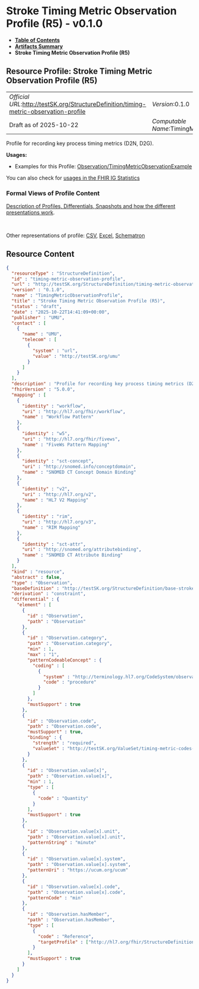# Stroke Timing Metric Observation Profile (R5) - v0.1.0

* [**Table of Contents**](toc.md)
* [**Artifacts Summary**](artifacts.md)
* **Stroke Timing Metric Observation Profile (R5)**

## Resource Profile: Stroke Timing Metric Observation Profile (R5) 

| | |
| :--- | :--- |
| *Official URL*:http://testSK.org/StructureDefinition/timing-metric-observation-profile | *Version*:0.1.0 |
| Draft as of 2025-10-22 | *Computable Name*:TimingMetricObservationProfile |

 
Profile for recording key process timing metrics (D2N, D2G). 

**Usages:**

* Examples for this Profile: [Observation/TimingMetricObservationExample](Observation-TimingMetricObservationExample.md)

You can also check for [usages in the FHIR IG Statistics](https://packages2.fhir.org/xig/SKtestIG|current/StructureDefinition/timing-metric-observation-profile)

### Formal Views of Profile Content

 [Description of Profiles, Differentials, Snapshots and how the different presentations work](http://build.fhir.org/ig/FHIR/ig-guidance/readingIgs.html#structure-definitions). 

 

Other representations of profile: [CSV](StructureDefinition-timing-metric-observation-profile.csv), [Excel](StructureDefinition-timing-metric-observation-profile.xlsx), [Schematron](StructureDefinition-timing-metric-observation-profile.sch) 



## Resource Content

```json
{
  "resourceType" : "StructureDefinition",
  "id" : "timing-metric-observation-profile",
  "url" : "http://testSK.org/StructureDefinition/timing-metric-observation-profile",
  "version" : "0.1.0",
  "name" : "TimingMetricObservationProfile",
  "title" : "Stroke Timing Metric Observation Profile (R5)",
  "status" : "draft",
  "date" : "2025-10-22T14:41:09+00:00",
  "publisher" : "UMU",
  "contact" : [
    {
      "name" : "UMU",
      "telecom" : [
        {
          "system" : "url",
          "value" : "http://testSK.org/umu"
        }
      ]
    }
  ],
  "description" : "Profile for recording key process timing metrics (D2N, D2G).",
  "fhirVersion" : "5.0.0",
  "mapping" : [
    {
      "identity" : "workflow",
      "uri" : "http://hl7.org/fhir/workflow",
      "name" : "Workflow Pattern"
    },
    {
      "identity" : "w5",
      "uri" : "http://hl7.org/fhir/fivews",
      "name" : "FiveWs Pattern Mapping"
    },
    {
      "identity" : "sct-concept",
      "uri" : "http://snomed.info/conceptdomain",
      "name" : "SNOMED CT Concept Domain Binding"
    },
    {
      "identity" : "v2",
      "uri" : "http://hl7.org/v2",
      "name" : "HL7 V2 Mapping"
    },
    {
      "identity" : "rim",
      "uri" : "http://hl7.org/v3",
      "name" : "RIM Mapping"
    },
    {
      "identity" : "sct-attr",
      "uri" : "http://snomed.org/attributebinding",
      "name" : "SNOMED CT Attribute Binding"
    }
  ],
  "kind" : "resource",
  "abstract" : false,
  "type" : "Observation",
  "baseDefinition" : "http://testSK.org/StructureDefinition/base-stroke-observation",
  "derivation" : "constraint",
  "differential" : {
    "element" : [
      {
        "id" : "Observation",
        "path" : "Observation"
      },
      {
        "id" : "Observation.category",
        "path" : "Observation.category",
        "min" : 1,
        "max" : "1",
        "patternCodeableConcept" : {
          "coding" : [
            {
              "system" : "http://terminology.hl7.org/CodeSystem/observation-category",
              "code" : "procedure"
            }
          ]
        },
        "mustSupport" : true
      },
      {
        "id" : "Observation.code",
        "path" : "Observation.code",
        "mustSupport" : true,
        "binding" : {
          "strength" : "required",
          "valueSet" : "http://testSK.org/ValueSet/timing-metric-codes-vs"
        }
      },
      {
        "id" : "Observation.value[x]",
        "path" : "Observation.value[x]",
        "min" : 1,
        "type" : [
          {
            "code" : "Quantity"
          }
        ],
        "mustSupport" : true
      },
      {
        "id" : "Observation.value[x].unit",
        "path" : "Observation.value[x].unit",
        "patternString" : "minute"
      },
      {
        "id" : "Observation.value[x].system",
        "path" : "Observation.value[x].system",
        "patternUri" : "https://ucum.org/ucum"
      },
      {
        "id" : "Observation.value[x].code",
        "path" : "Observation.value[x].code",
        "patternCode" : "min"
      },
      {
        "id" : "Observation.hasMember",
        "path" : "Observation.hasMember",
        "type" : [
          {
            "code" : "Reference",
            "targetProfile" : ["http://hl7.org/fhir/StructureDefinition/Observation"]
          }
        ],
        "mustSupport" : true
      }
    ]
  }
}

```
